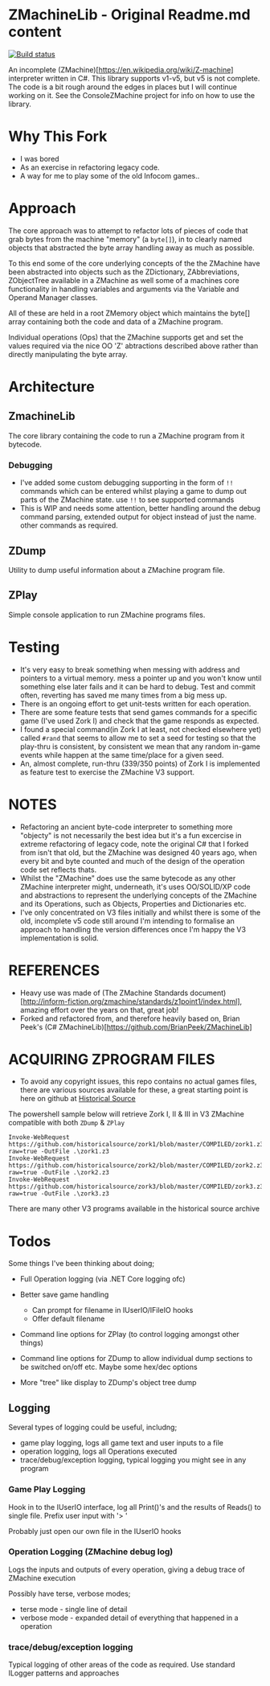 # ZMachineLib - Original Readme.md content

[![Build status](https://ci.appveyor.com/api/projects/status/ig4abc31j6imrypw?svg=true)](https://ci.appveyor.com/project/BrianPeek/zmachinelib)

An incomplete (ZMachine)[https://en.wikipedia.org/wiki/Z-machine] interpreter written in C#.  This library supports v1-v5, but v5 is not complete.  The code is a bit rough around the edges in places but I will continue working on it.  See the ConsoleZMachine project for info on how to use the library.

# Why This Fork

* I was bored
* As an exercise in refactoring legacy code.
* A way for me to play some of the old Infocom games.. 

# Approach

The core approach was to attempt to refactor lots of pieces of code that grab bytes from the machine "memory" (a `byte[]`), in to clearly named objects that abstracted the byte array handling away as much as possible.

To this end some of the core underlying concepts of the the ZMachine have been abstracted into objects such as the ZDictionary, ZAbbreviations, ZObjectTree available in a ZMachine as well some of a machines core functionality in handling variables and arguments via the Variable and Operand Manager classes.

All of these are held in a root ZMemory object which maintains the byte[] array containing both the code and data of a ZMachine program.

Individual operations (Ops) that the ZMachine supports get and set the values required via the nice OO 'Z' abtractions described above rather than directly manipulating the byte array.

# Architecture

## ZmachineLib

The core library containing the code to run a ZMachine program from it bytecode.

### Debugging

* I've added some custom debugging supporting in the form of `!!` commands which can be entered whilst playing a game to dump out parts of the ZMachine state. use `!!` to see supported commands
* This is WIP and needs some attention, better handling around the debug command parsing, extended output for object instead of just the name. other commands as required.

## ZDump

Utility to dump useful information about a ZMachine program file.

## ZPlay

Simple console application to run ZMachine programs files.

# Testing

* It's very easy to break something when messing with address and pointers to a virtual memory. mess a pointer up and you won't know until something else later fails and it can be hard to debug. Test and commit often, reverting has saved me many times from a big mess up.
* There is an ongoing effort to get unit-tests written for each operation.
* There are some feature tests that send games commands for a specific game (I've used Zork I) and check that the game responds as expected.
* I found a special command(in Zork I at least, not checked elsewhere yet) called `#rand` that seems to allow me to set a seed for testing so that the play-thru is consistent, by consistent we mean that any random in-game events while happen at the same time/place for a given seed.
* An, almost complete, run-thru (339/350 points) of Zork I is implemented as feature test to exercise the ZMachine V3 support.


# NOTES

* Refactoring an ancient byte-code interpreter to something more "objecty" is not necessarily the best idea but it's a fun excercise in extreme refactoring of legacy code, note the original C# that I forked from isn't that old, but the ZMachine was designed 40 years ago, when every bit and byte counted and much of the design of the operation code set reflects thats.
* Whilst the "ZMachine" does use the same bytecode as any other ZMachine interpreter might, underneath, it's uses OO/SOLID/XP code and abstractions to represent the underlying concepts of the ZMachine and its Operations, such as Objects, Properties and Dictionaries etc.
* I've only concentrated on V3 files initially and whilst there is some of the old, incomplete v5 code still around I'm intending to formalise an approach to handling the version differences once I'm happy the V3 implementation is solid.

# REFERENCES

* Heavy use was made of (The ZMachine Standards document)[http://inform-fiction.org/zmachine/standards/z1point1/index.html], amazing effort over the years on that, great job!
* Forked and refactored from, and therefore heavily based on, Brian Peek's (C# ZMachineLib)[https://github.com/BrianPeek/ZMachineLib]

# ACQUIRING ZPROGRAM FILES

* To avoid any copyright issues, this repo contains no actual games files, there are various sources available for these, a great starting point is here on github at [Historical Source](https://github.com/historicalsource)

The powershell sample below will retrieve Zork I, II & III in V3 ZMachine compatible with both `ZDump` & `ZPlay`

```
Invoke-WebRequest https://github.com/historicalsource/zork1/blob/master/COMPILED/zork1.z3?raw=true -OutFile .\zork1.z3
Invoke-WebRequest https://github.com/historicalsource/zork2/blob/master/COMPILED/zork2.z3?raw=true -OutFile .\zork2.z3
Invoke-WebRequest https://github.com/historicalsource/zork3/blob/master/COMPILED/zork3.z3?raw=true -OutFile .\zork3.z3
```

There are many other V3 programs available in the historical source archive

# Todos

Some things I've been thinking about doing;

* Full Operation logging (via .NET Core logging ofc)
* Better save game handling
	* Can prompt for filename in IUserIO/IFileIO hooks
	* Offer default filename

* Command line options for ZPlay (to control logging amongst other things)
* Command line options for ZDump to allow individual dump sections to be switched on/off etc. Maybe some hex/dec options
* More "tree" like display to ZDump's object tree dump

## Logging

Several types of logging could be useful, includng;

* game play logging, logs all game text and user inputs to a file
* operation logging, logs all Operations executed
* trace/debug/exception logging, typical logging you might see in any program

### Game Play Logging

Hook in to the IUserIO interface, log all Print()'s and the results of Reads() to single file. Prefix user input with '> '

Probably just open our own file in the IUserIO hooks

### Operation Logging (ZMachine debug log)

Logs the inputs and outputs of every operation, giving a debug trace of ZMachine execution

Possibly have terse, verbose modes;

* terse mode - single line of detail
* verbose mode - expanded detail of everything that happened in a operation

### trace/debug/exception logging

Typical logging of other areas of the code as required. 
Use standard ILogger patterns and approaches

